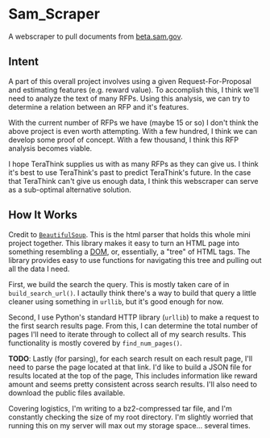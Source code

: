 Sam_Scraper
=======================================
A webscraper to pull documents from [beta.sam.gov](https://beta.sam.gov/).

Intent
---------------------------------------

A part of this overall project involves using a given Request-For-Proposal and estimating features (e.g. reward value). To accomplish this, I think we'll need to analyze the text of many RFPs. Using this analysis, we can try to determine a relation between an RFP and it's features.

With the current number of RFPs we have (maybe 15 or so) I don't think the above project is even worth attempting. With a few hundred, I think we can develop some proof of concept. With a few thousand, I think this RFP analysis becomes viable.

I hope TeraThink supplies us with as many RFPs as they can give us. I think it's best to use TeraThink's past to predict TeraThink's future. In the case that TeraThink can't give us enough data, I think this webscraper can serve as a sub-optimal alternative solution.

How It Works
---------------------------------------

Credit to [`BeautifulSoup`](https://www.crummy.com/software/BeautifulSoup/bs4/doc/). This is the html parser that holds this whole mini project together. This library makes it easy to turn an HTML page into something resembling a [DOM](https://developer.mozilla.org/en-US/docs/Web/API/Document_Object_Model/Introduction), or, essentially, a "tree" of HTML tags. The library provides easy to use functions for navigating this tree and pulling out all the data I need.

First, we build the search the query. This is mostly taken care of in `build_search_url()`. I actaully think there's a way to build that query a little cleaner using something in `urllib`, but it's good enough for now.

Second, I use Python's standard HTTP library (`urllib`) to make a request to the first search results page. From this, I can determine the total number of pages I'll need to iterate through to collect all of my search results. This  functionality is mostly covered by `find_num_pages()`.

__TODO__: Lastly (for parsing), for each search result on each result page, I'll need to parse the page located at that link. I'd like to build a JSON file for results located at the top of the page, This includes information like reward amount and seems pretty consistent across search results. I'll also need to download the public files available.

Covering logistics, I'm writing to a bz2-compressed tar file, and I'm constantly checking the size of my root directory. I'm slightly worried that running this on my server will max out my storage space... several times.